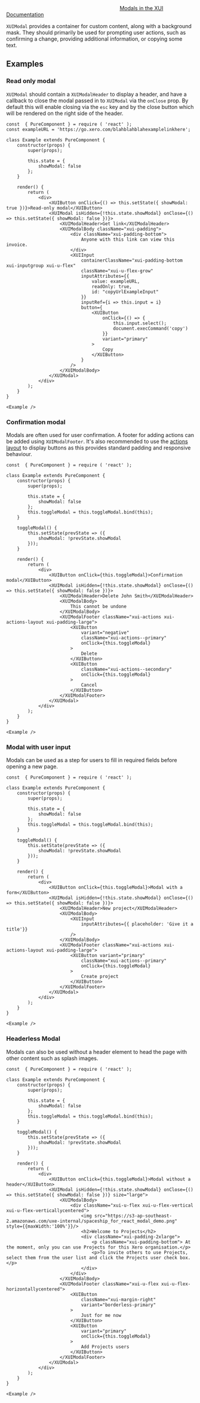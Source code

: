 <div class="xui-margin-vertical">
	<svg focusable="false" class="xui-icon xui-icon-inline xui-icon-large xui-icon-color-blue">
		<use xlink:href="#xui-icon-bookmark" role="presentation"/>
	</svg>
	<a href="../section-building-blocks-modals.html">Modals in the XUI Documentation</a>
</div>

`XUIModal` provides a container for custom content, along with a background mask. They should primarily be used for prompting user actions, such as confirming a change, providing additional information, or copying some text.

## Examples

### Read only modal

`XUIModal` should contain a `XUIModalHeader` to display a header, and have a callback to close the modal passed in to `XUIModal` via the `onClose` prop. By default this will enable closing via the `esc` key and by the close button which will be rendered on the right side of the header.

```
const  { PureComponent } = require ( 'react' );
const exampleURL = 'https://go.xero.com/blahblahblahexamplelinkhere';

class Example extends PureComponent {
	constructor(props) {
		super(props);

		this.state = {
			showModal: false
		};
	}

	render() {
		return (
			<div>
				<XUIButton onClick={() => this.setState({ showModal: true })}>Read-only modal</XUIButton>
				<XUIModal isHidden={!this.state.showModal} onClose={() => this.setState({ showModal: false })}>
					<XUIModalHeader>Get link</XUIModalHeader>
					<XUIModalBody className="xui-padding">
						<div className="xui-padding-bottom">
							Anyone with this link can view this invoice.
						</div>
						<XUIInput
							containerClassName="xui-padding-bottom xui-inputgroup xui-u-flex"
							className="xui-u-flex-grow"
							inputAttributes={{
								value: exampleURL,
								readOnly: true,
								id: "copyUrlExampleInput"
							}}
							inputRef={i => this.input = i}
							button={
								<XUIButton
									onClick={() => {
										this.input.select();
										document.execCommand('copy')
									}}
									variant="primary"
								>
									Copy
								</XUIButton>
							}
						/>
					</XUIModalBody>
				</XUIModal>
			</div>
		);
	}
}

<Example />
```

### Confirmation modal

Modals are often used for user confirmation. A footer for adding actions can be added using `XUIModalFooter`. It's also recommended to use the [actions layout](../section-buttons.html#buttons-9) to display buttons as this provides standard padding and responsive behaviour.

```
const  { PureComponent } = require ( 'react' );

class Example extends PureComponent {
	constructor(props) {
		super(props);

		this.state = {
			showModal: false
		};
		this.toggleModal = this.toggleModal.bind(this);
	}

	toggleModal() {
		this.setState(prevState => ({
			showModal: !prevState.showModal
		}));
	}

	render() {
		return (
			<div>
				<XUIButton onClick={this.toggleModal}>Confirmation modal</XUIButton>
				<XUIModal isHidden={!this.state.showModal} onClose={() => this.setState({ showModal: false })}>
					<XUIModalHeader>Delete John Smith</XUIModalHeader>
					<XUIModalBody>
						This cannot be undone
					</XUIModalBody>
					<XUIModalFooter className="xui-actions xui-actions-layout xui-padding-large">
						<XUIButton
							variant="negative"
							className="xui-actions--primary"
							onClick={this.toggleModal}
						>
							Delete
						</XUIButton>
						<XUIButton
							className="xui-actions--secondary"
							onClick={this.toggleModal}
						>
							Cancel
						</XUIButton>
					</XUIModalFooter>
				</XUIModal>
			</div>
		);
	}
}

<Example />
```

### Modal with user input

Modals can be used as a step for users to fill in required fields before opening a new page.

```
const  { PureComponent } = require ( 'react' );

class Example extends PureComponent {
	constructor(props) {
		super(props);

		this.state = {
			showModal: false
		};
		this.toggleModal = this.toggleModal.bind(this);
	}

	toggleModal() {
		this.setState(prevState => ({
			showModal: !prevState.showModal
		}));
	}

	render() {
		return (
			<div>
				<XUIButton onClick={this.toggleModal}>Modal with a form</XUIButton>
				<XUIModal isHidden={!this.state.showModal} onClose={() => this.setState({ showModal: false })}>
					<XUIModalHeader>New project</XUIModalHeader>
					<XUIModalBody>
						<XUIInput
							inputAttributes={{ placeholder: 'Give it a title'}}
						/>
					</XUIModalBody>
					<XUIModalFooter className="xui-actions xui-actions-layout xui-padding-large">
						<XUIButton variant="primary"
							className="xui-actions--primary"
							onClick={this.toggleModal}
						>
							Create project
						</XUIButton>
					</XUIModalFooter>
				</XUIModal>
			</div>
		);
	}
}

<Example />
```

### Headerless Modal

Modals can also be used without a header element to head the page with other content such as splash images.

```
const  { PureComponent } = require ( 'react' );

class Example extends PureComponent {
	constructor(props) {
		super(props);

		this.state = {
			showModal: false
		};
		this.toggleModal = this.toggleModal.bind(this);
	}

	toggleModal() {
		this.setState(prevState => ({
			showModal: !prevState.showModal
		}));
	}

	render() {
		return (
			<div>
				<XUIButton onClick={this.toggleModal}>Modal without a header</XUIButton>
				<XUIModal isHidden={!this.state.showModal} onClose={() => this.setState({ showModal: false })} size="large">
					<XUIModalBody>
						<div className="xui-u-flex xui-u-flex-vertical xui-u-flex-verticallycentered">
							<img src="https://s3-ap-southeast-2.amazonaws.com/uxe-internal/spaceship_for_react_modal_demo.png" style={{maxWidth:'100%'}}/>
							<h2>Welcome to Projects</h2>
							<div className="xui-padding-2xlarge">
								<p className="xui-padding-bottom"> At the moment, only you can use Projects for this Xero organisation.</p>
								<p>To invite others to use Projects, select them from the user list and click the Projects user check box.</p>
							</div>
						</div>
					</XUIModalBody>
					<XUIModalFooter className="xui-u-flex xui-u-flex-horizontallycentered">
						<XUIButton
							className="xui-margin-right"
							variant="borderless-primary"
						>
							Just for me now
						</XUIButton>
						<XUIButton
							variant="primary"
							onClick={this.toggleModal}
						>
							Add Projects users
						</XUIButton>
					</XUIModalFooter>
				</XUIModal>
			</div>
		);
	}
}

<Example />
```
